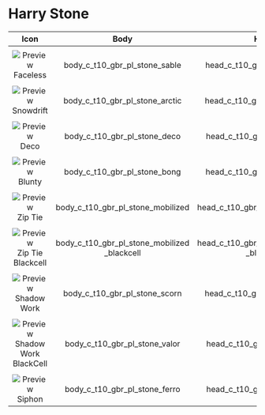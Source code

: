 # Harry Stone

| Icon  | Body | Head | Arms 
| :--: | :--: | :--: | :--: 
| | | | | 
| ![Preview](https://static.wikia.nocookie.net/callofduty/images/1/12/Stone_Faceless_Skin_BO6.png/revision/latest?cb=20241028013814) <br>Faceless | body_c_t10_gbr_pl_stone_sable | head_c_t10_gbr_pl_stone_sable | vm_c_t10_gbr_pl_stone_sable
| | | | | 
| ![Preview](https://static.wikia.nocookie.net/callofduty/images/c/c2/Stone_Snowdrift_Skin_BO6.png/revision/latest?cb=20250201180642) <br>Snowdrift | body_c_t10_gbr_pl_stone_arctic | head_c_t10_gbr_pl_stone_arctic | vm_c_t10_gbr_pl_stone_arctic
| | | | | 
| ![Preview](https://static.wikia.nocookie.net/callofduty/images/3/39/Stone_Deco_Skin_BO6.png/revision/latest?cb=20241119185616) <br>Deco | body_c_t10_gbr_pl_stone_deco | head_c_t10_gbr_pl_stone_deco | vm_c_t10_gbr_pl_stone_deco
| | | | | 
| ![Preview](https://static.wikia.nocookie.net/callofduty/images/7/74/Stone_Blunty_Skin_BO6.png/revision/latest?cb=20241226225711) <br>Blunty | body_c_t10_gbr_pl_stone_bong | head_c_t10_gbr_pl_stone_bong | vm_c_t10_gbr_pl_stone_bong
| | | | | 
| ![Preview](https://static.wikia.nocookie.net/callofduty/images/7/74/Stone_ZipTie_Skin_BO6.png/revision/latest?cb=20241119185617) <br>Zip Tie | body_c_t10_gbr_pl_stone_mobilized | head_c_t10_gbr_pl_stone_mobilized | vm_c_t10_gbr_pl_stone_mobilized
| | | | | 
| ![Preview](https://static.wikia.nocookie.net/callofduty/images/1/19/Stone_ZipTieBlackCell_Skin_BO6.png/revision/latest?cb=20241119185618) <br>Zip Tie Blackcell | body_c_t10_gbr_pl_stone_mobilized<br>_blackcell | head_c_t10_gbr_pl_stone_mobilized<br>_blackcell | vm_c_t10_gbr_pl_stone_mobilized<br>_blackcell
| | | | | 
| ![Preview](https://static.wikia.nocookie.net/callofduty/images/0/00/Stone_ShadowWork_Skin_BO6.png/revision/latest?cb=20250201180639) <br>Shadow Work | body_c_t10_gbr_pl_stone_scorn | head_c_t10_gbr_pl_stone_scorn | vm_c_t10_gbr_pl_stone_scorn
| | | | | 
| ![Preview](https://static.wikia.nocookie.net/callofduty/images/3/34/Stone_ShadowWorkBlackCell_Skin_BO6.png/revision/latest?cb=20250201180640) <br>Shadow Work BlackCell | body_c_t10_gbr_pl_stone_valor | head_c_t10_gbr_pl_stone_valor | vm_c_t10_gbr_pl_stone_valor
| | | | | 
| ![Preview](https://stockpile.detonated.com/static/bundle_images/resized/bo62ab80df500b2ec6ce3cadcfbaabb07b891d5b851b324acdf6559a0e0431acfa8_large.webp) <br>Siphon | body_c_t10_gbr_pl_stone_ferro | head_c_t10_gbr_pl_stone_ferro | vm_c_t10_gbr_pl_stone_ferro
